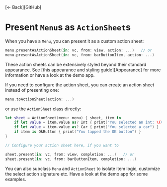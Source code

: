 [← Back][GitHub]

# Present `Menu`s as `ActionSheet`s

When you have a `Menu`, you can present it as a custom action sheet:

```swift
menu.presentAsActionSheet(in: vc, from: view, action: ...)   // or
menu.presentAsActionSheet(in: vc, from: barButtonItem, action: ...)
```

These action sheets can be extensively styled beyond their standard appearance. See [this appearance and styling guide][Appearance] for more information or have a look at the demo app.

If you need to configure the action sheet, you can create an action sheet instead of presenting one:

```swift
menu.toActionSheet(action: ...) 
```

or use the `ActionSheet` class directly:

```swift
let sheet = ActionSheet(menu: menu) { sheet, item in
    if let value = item.value as? Int { print("You selected an int: \(value)") }
    if let value = item.value as? Car { print("You selected a car") }
    if item is OkButton { print("You tapped the OK button") }
}

// Configure your action sheet here, if you want to

sheet.present(in: vc, from: view, completion: ...)   // or
sheet.present(in: vc, from: barButtonItem, completion: ...)
```

You can also subclass `Menu` and `ActionSheet` to isolate item logic, customize the select action signature etc. Have a look at the demo app for some examples.
